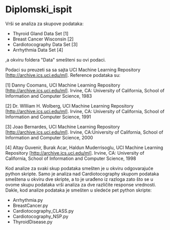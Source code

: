 # Diplomski_ispit

Vrši se analiza za skupove podataka:
- Thyroid Gland Data Set [1]
- Breast Cancer Wisconsin [2]
- Cardiotocography Data Set [3]
- Arrhythmia Data Set [4]

,a okviru foldera "Data" smešteni su ovi podaci.

Podaci su preuzeti sa sa sajta UCI Machine Learning Repository [http://archive.ics.uci.edu/ml]. Reference podataka su:

[1] Danny Coomans, UCI Machine Learning Repository [http://archive.ics.uci.edu/ml]. Irvine,
    CA: University of California, School of Information and Computer Science, 1983

[2] Dr. WIlliam H. Wolberg, UCI Machine Learning Repository [http://archive.ics.uci.edu/ml].
    Irvine, CA: University of California, School of Information and Computer Science, 1991

[3] Joao Bernardes, UCI Machine Learning Repository [http://archive.ics.uci.edu/ml]. Irvine,
    CA:University of California, School of Information and Computer Science, 2000

[4] Altay Guvenir, Burak Acar, Haldun Muderrisoglu, UCI Machine Learning Repository
    [http://archive.ics.uci.edu/ml]. Irvine, CA: University of California, School of Information
    and Computer Science, 1998


Kod analize za svaki skup podataka smešten je u okviru odgovarajuće python skripte. Samo je analiza nad Cardiotocography skupom podataka smeštena u okviru dve skripte, a to je urađeno iz razloga zato što se u ovome skupu podataka vrši analiza za dve različite response vrednosti. Dakle, kod analize podataka je smešten u sledeće pet python skripte:

- Arrhythmia.py
- BreastCancer.py
- Cardiotocography_CLASS.py
- Cardiotocography_NSP.py
- ThyroidDisease.py
